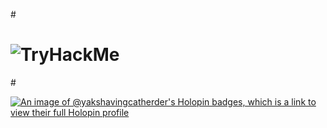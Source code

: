
#<div id="badges">
#  <img src="https://tryhackme-badges.s3.amazonaws.com/YakShavingCatHerder.png" alt="TryHackMe">
#</div>

[![An image of @yakshavingcatherder's Holopin badges, which is a link to view their full Holopin profile](https://holopin.me/yakshavingcatherder)](https://holopin.io/@yakshavingcatherder)
